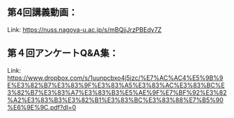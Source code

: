 ## 第4回講義動画：<br>
Link:
https://nuss.nagoya-u.ac.jp/s/mBQjjJrzPBEdy7Z

## 第４回アンケートQ&A集：<br>
Link: https://www.dropbox.com/s/1uunpcbxo4j5izc/%E7%AC%AC4%E5%9B%9E%E3%82%B7%E3%83%9F%E3%83%A5%E3%83%AC%E3%83%BC%E3%82%B7%E3%83%A7%E3%83%B3%E5%AE%9F%E7%BF%92%E3%82%A2%E3%83%B3%E3%82%B1%E3%83%BC%E3%83%88%E7%B5%90%E6%9E%9C.pdf?dl=0
 
